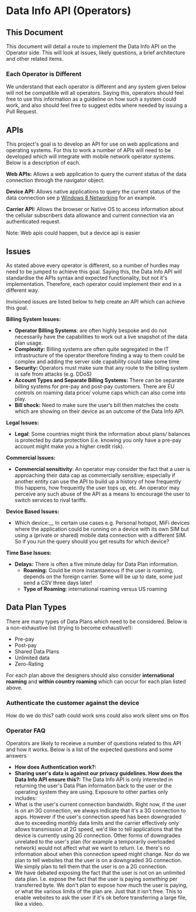 # Data Info API (Operators)

## This Document
This document will detail a route to implement the Data Info API on the Operator side. This will look at issues, likely questions, a brief architecture and other related items.

### Each Operator is Different
We understand that each operator is different and any system given below will not be compatible will all operators. Saying this, operators should feel free to use this information as a guideline on how such a system could work, and also should feel free to suggest edits where needed by issuing a Pull Request. 

## APIs
This project's goal is to develop an API for use on web applications and operating systems. For this to work a number of APIs will need to be developed which will integrate with mobile network operator systems. Below is a description of each.

 **Web APIs:**
Allows a web application to query the current status of the data connection through the navigator object.
	 
**Device API:**
Allows native applications to query the current status of the data connection see p [Windows 8 Networking](http://msdn.microsoft.com/en-gb/library/windows/apps/windows.networking.connectivity.aspx) for an example.

**Carrier API:**
Allows the browser or Native OS to access information about the cellular subscribers data allowance and current connection via an authenticated request.

Note: Web apis could happen, but a device api is easier

## Issues
As stated above every operator is different, so a number of hurdles may need to be jumped to achieve this goal. Saying this, the Data Info API will standardise the APIs syntax and expected functionality, but not it's implementation. Therefore, each operator could implement their end in a different way. 

Invisioned issues are listed below to help create an API which can achieve this goal.

__Billing System Issues:__
* __Operator Billing Systems__: are often highly bespoke and do not necessarily have the capabilities to work out a live snapshot of the data plan usage.
* __Complexity:__ Billing systems are often quite segregated in the IT infrastructure of the operator therefore finding a way to them could be complex and adding the server side capability could take some time 
* __Security:__ Operators must make sure that any route to the billing system is safe from attacks (e.g. DDoS)
* __Account Types and Separate Billing Systems:__ There can be separate billing systems for pre-pay and post-pay customers. 
There are EU controls on roaming data price/ volume caps which can also come into play.
* __Bill shock:__ Need to make sure the user’s bill then matches the costs which are showing on their device as an outcome of the Data Info API. 

__Legal Issues:__
* __Legal__: Some countries might think the information about plans/ balances is protected by data protection (i.e. knowing you only have a pre-pay account might make you a higher credit risk).

__Commercial Issues:__
* __Commercial sensitivity__: An operator may consider the fact that a user is approaching their data cap as commercially sensitive; especially if another entity can use the API to build up a history of how frequently this happens, how frequently the user tops up, etc. An operator may perceive any such abuse of the API as a means to encourage the user to switch services to rival tariffs. 

__Device Based Issues:__
* Which device:__ In certain use cases e.g. Personal hotspot, MiFi devices where the application could be running on a device with its own SIM but using a (private or shared) mobile data connection with a different SIM. So if you run the query should you get results for which device?

__Time Base Issues:__
* __Delays:__ There is often a five minute delay for Data Plan information.
  * __Roaming:__ Could be more instantaneous if the user is roaming, depends on the foreign carrier. Some will be up to date, some just send a CSV three days later!
  * __Type of Roaming__: international roaming versus US roaming

## Data Plan Types
There are many types of Data Plans which need to be considered. Below is a non-exhaustive list (trying to become exhaustive!):
* Pre-pay
* Post-pay
* Shared Data Plans
* Unlimited data
* Zero-Rating

For each plan above the designers should also consider __international  roaming__ and __within country roaming__ which can occur for each plan listed above.  

### Authenticate the customer against the device 
How do we do this?
oath could work
sms could also work
silent sms on ffos

### Operator FAQ
Operators are likely to receieve a number of questions related to this API and how it works. Below is a list of the expected questions and some answers
* __How does Authentication work?:__
* __Sharing user's data is against our privacy guidelines. How does the Data Info API ensure this?:__ The Data Info API is only interested in returning the user's Data Plan information back to the user or the operating system they are using. Exposure to other parties only includes:
 * What is the user's current connection bandwidth. Right now, if the user is on an 3G connection, we always indicate that it's a 3G connection to apps. However if the user's connection speed has been downgraded due to exceeding monthly data limits and the carrier effectively only allows transmission at 2G speed, we'd like to tell applications that the device is currently using 2G connection. Other forms of downgrades unrelated to the user's plan (for example a temporarily overloaded network) would not affect what we want to return. I.e. there's no information about when this connection speed might change. Nor do we plan to tell websites that the user is on a downgraded 3G connection. We simply plan to tell them that the user is on a 2G connection.
 * We have debated exposing the fact that the user is not on an unlimited data plan. I.e. expose the fact that the user is paying *something* per transferred byte. We don't plan to expose how much the user is paying, or what the various limits of the plan are. Just that it isn't free. This to enable websites to ask the user if it's ok before transferring a large file, like a video.



